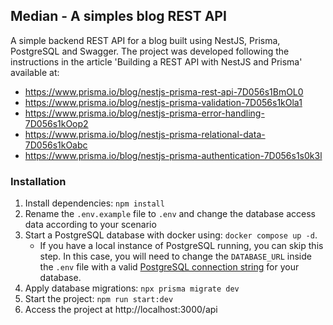 ## Median - A simples blog REST API

A simple backend REST API for a blog built using NestJS, Prisma, PostgreSQL and Swagger.
The project was developed following the instructions in the article 'Building a REST API with NestJS and Prisma' available at:

- https://www.prisma.io/blog/nestjs-prisma-rest-api-7D056s1BmOL0
- https://www.prisma.io/blog/nestjs-prisma-validation-7D056s1kOla1
- https://www.prisma.io/blog/nestjs-prisma-error-handling-7D056s1kOop2
- https://www.prisma.io/blog/nestjs-prisma-relational-data-7D056s1kOabc
- https://www.prisma.io/blog/nestjs-prisma-authentication-7D056s1s0k3l

### Installation

1. Install dependencies: `npm install`
2. Rename the `.env.example` file to `.env` and change the database access data according to your scenario
3. Start a PostgreSQL database with docker using: `docker compose up -d`.
   - If you have a local instance of PostgreSQL running, you can skip this step. In this case, you will need to change the `DATABASE_URL` inside the `.env` file with a valid [PostgreSQL connection string](https://www.prisma.io/docs/concepts/database-connectors/postgresql#connection-details) for your database.
4. Apply database migrations: `npx prisma migrate dev`
5. Start the project: `npm run start:dev`
6. Access the project at http://localhost:3000/api
